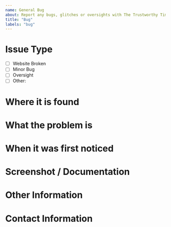 ```yaml
---
name: General Bug
about: Report any bugs, glitches or oversights with The Trustworthy Times website
title: "Bug"
labels: "bug"
---
```


# Issue Type

<!-- Choose one -->

- [ ] Website Broken
- [ ] Minor Bug
- [ ] Oversight
- [ ] Other: <!-- Explain -->

# Where it is found

<!-- Eg: Root, Specific article, ect -->

# What the problem is

<!-- Eg: Article doesn't load, entire website broken -->

# When it was first noticed

<!-- Eg: Yesterday -->

# Screenshot / Documentation

<!-- If possible -->

# Other Information

<!-- If possible -->

# Contact Information

<!-- Email, other -->
